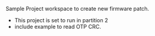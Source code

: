 Sample Project workspace to create new firmware patch.
- This project is set to run in partition 2
- include example to read OTP CRC.
